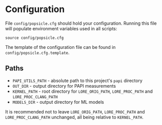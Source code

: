 # Configuration

File `config/popsicle.cfg` should hold your configuration. Running this file will populate environment variables used in all scripts:

`source config/popsicle.cfg`

The template of the configuration file can be found in `config/popsicle.cfg.template`.


## Paths

- `PAPI_UTILS_PATH` - absolute path to this project's `papi` directory
- `OUT_DIR` - output directory for PAPI measurements
- `KERNEL_PATH` - root directory for `LORE_ORIG_PATH`, `LORE_PROC_PATH` and `LORE_PROC_CLANG_PATH`
- `MODELS_DIR` - output directory for ML models

It is recommended not to leave `LORE_ORIG_PATH`, `LORE_PROC_PATH` and `LORE_PROC_CLANG_PATH` unchanged, all being relative to `KERNEL_PATH`.